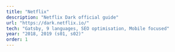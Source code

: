 ```yaml
---
title: "Netflix"
description: "Netflix Dark official guide"
url: "https://dark.netflix.io/"
tech: "Gatsby, 9 languages, SEO optimisation, Mobile focused"
year: "2018, 2019 (s01, s02)"
order: 1
---
```

